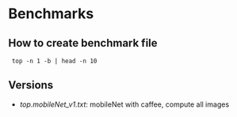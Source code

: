 # Benchmarks

## How to create benchmark file

```shell
 top -n 1 -b | head -n 10
```

## Versions 

- _top.mobileNet_v1.txt_: mobileNet with caffee, compute all images